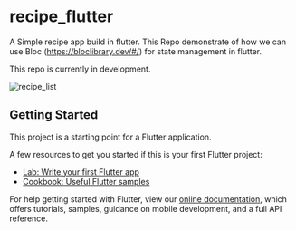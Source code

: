 # recipe_flutter

A Simple recipe app build in flutter. This Repo demonstrate of how we can use Bloc (https://bloclibrary.dev/#/) for state management in flutter.

This repo is currently in development.

![recipe_list](https://user-images.githubusercontent.com/4759634/83948783-63429200-a83d-11ea-9e2b-ffaccfd0b888.jpg)

## Getting Started

This project is a starting point for a Flutter application.

A few resources to get you started if this is your first Flutter project:

- [Lab: Write your first Flutter app](https://flutter.dev/docs/get-started/codelab)
- [Cookbook: Useful Flutter samples](https://flutter.dev/docs/cookbook)

For help getting started with Flutter, view our
[online documentation](https://flutter.dev/docs), which offers tutorials,
samples, guidance on mobile development, and a full API reference.
